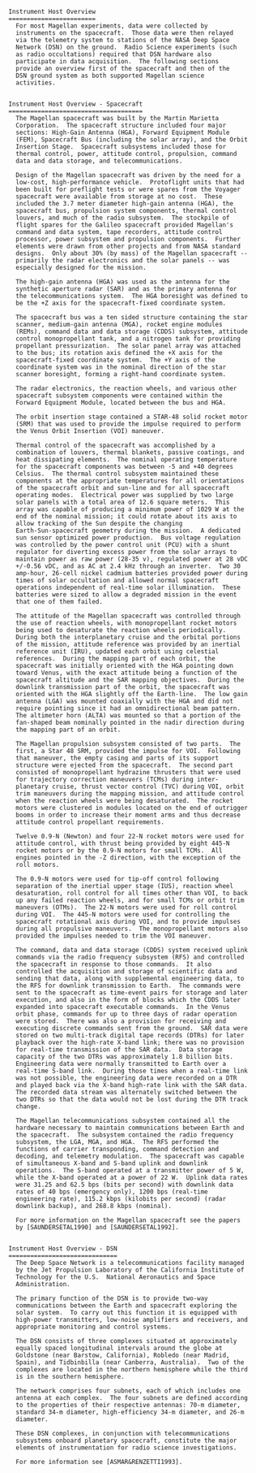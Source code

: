 
 
    Instrument Host Overview
    ========================
      For most Magellan experiments, data were collected by
      instruments on the spacecraft.  Those data were then relayed
      via the telemetry system to stations of the NASA Deep Space
      Network (DSN) on the ground.  Radio Science experiments (such
      as radio occultations) required that DSN hardware also
      participate in data acquisition.  The following sections
      provide an overview first of the spacecraft and then of the
      DSN ground system as both supported Magellan science
      activities.
 
 
    Instrument Host Overview - Spacecraft
    =====================================
      The Magellan spacecraft was built by the Martin Marietta
      Corporation.  The spacecraft structure included four major
      sections: High-Gain Antenna (HGA), Forward Equipment Module
      (FEM), Spacecraft Bus (including the solar array), and the Orbit
      Insertion Stage.  Spacecraft subsystems included those for
      thermal control, power, attitude control, propulsion, command
      data and data storage, and telecommunications.
 
      Design of the Magellan spacecraft was driven by the need for a
      low-cost, high-performance vehicle.  Protoflight units that had
      been built for preflight tests or were spares from the Voyager
      spacecraft were available from storage at no cost.  These
      included the 3.7 meter diameter high-gain antenna (HGA), the
      spacecraft bus, propulsion system components, thermal control
      louvers, and much of the radio subsystem.  The stockpile of
      flight spares for the Galileo spacecraft provided Magellan's
      command and data system, tape recorders, attitude control
      processor, power subsystem and propulsion components.  Further
      elements were drawn from other projects and from NASA standard
      designs.  Only about 30% (by mass) of the Magellan spacecraft --
      primarily the radar electronics and the solar panels -- was
      especially designed for the mission.
 
      The high-gain antenna (HGA) was used as the antenna for the
      synthetic aperture radar (SAR) and as the primary antenna for
      the telecommunications system.  The HGA boresight was defined to
      be the +Z axis for the spacecraft-fixed coordinate system.
 
      The spacecraft bus was a ten sided structure containing the star
      scanner, medium-gain antenna (MGA), rocket engine modules
      (REMs), command data and data storage (CDDS) subsystem, attitude
      control monopropellant tank, and a nitrogen tank for providing
      propellant pressurization.  The solar panel array was attached
      to the bus; its rotation axis defined the +X axis for the
      spacecraft-fixed coordinate system.  The +Y axis of the
      coordinate system was in the nominal direction of the star
      scanner boresight, forming a right-hand coordinate system.
 
      The radar electronics, the reaction wheels, and various other
      spacecraft subsystem components were contained within the
      Forward Equipment Module, located between the bus and HGA.
 
      The orbit insertion stage contained a STAR-48 solid rocket motor
      (SRM) that was used to provide the impulse required to perform
      the Venus Orbit Insertion (VOI) maneuver.
 
      Thermal control of the spacecraft was accomplished by a
      combination of louvers, thermal blankets, passive coatings, and
      heat dissipating elements.  The nominal operating temperature
      for the spacecraft components was between -5 and +40 degrees
      Celsius.  The thermal control subsystem maintained these
      components at the appropriate temperatures for all orientations
      of the spacecraft orbit and sun-line and for all spacecraft
      operating modes.  Electrical power was supplied by two large
      solar panels with a total area of 12.6 square meters.  This
      array was capable of producing a minimum power of 1029 W at the
      end of the nominal mission; it could rotate about its axis to
      allow tracking of the Sun despite the changing
      Earth-Sun-spacecraft geometry during the mission.  A dedicated
      sun sensor optimized power production.  Bus voltage regulation
      was controlled by the power control unit (PCU) with a shunt
      regulator for diverting excess power from the solar arrays to
      maintain power as raw power (28-35 v), regulated power at 28 vDC
      +/-0.56 vDC, and as AC at 2.4 kHz through an inverter.  Two 30
      amp-hour, 26-cell nickel cadmium batteries provided power during
      times of solar occultation and allowed normal spacecraft
      operations independent of real-time solar illumination.  These
      batteries were sized to allow a degraded mission in the event
      that one of them failed.
 
      The attitude of the Magellan spacecraft was controlled through
      the use of reaction wheels, with monopropellant rocket motors
      being used to desaturate the reaction wheels periodically.
      During both the interplanetary cruise and the orbital portions
      of the mission, attitude reference was provided by an inertial
      reference unit (IRU), updated each orbit using celestial
      references.  During the mapping part of each orbit, the
      spacecraft was initially oriented with the HGA pointing down
      toward Venus, with the exact attitude being a function of the
      spacecraft altitude and the SAR mapping objectives.  During the
      downlink transmission part of the orbit, the spacecraft was
      oriented with the HGA slightly off the Earth-line.  The low gain
      antenna (LGA) was mounted coaxially with the HGA and did not
      require pointing since it had an omnidirectional beam pattern.
      The altimeter horn (ALTA) was mounted so that a portion of the
      fan-shaped beam nominally pointed in the nadir direction during
      the mapping part of an orbit.
 
      The Magellan propulsion subsystem consisted of two parts.  The
      first, a Star 48 SRM, provided the impulse for VOI.  Following
      that maneuver, the empty casing and parts of its support
      structure were ejected from the spacecraft.  The second part
      consisted of monopropellant hydrazine thrusters that were used
      for trajectory correction maneuvers (TCMs) during inter-
      planetary cruise, thrust vector control (TVC) during VOI, orbit
      trim maneuvers during the mapping mission, and attitude control
      when the reaction wheels were being desaturated.  The rocket
      motors were clustered in modules located on the end of outrigger
      booms in order to increase their moment arms and thus decrease
      attitude control propellant requirements.
 
      Twelve 0.9-N (Newton) and four 22-N rocket motors were used for
      attitude control, with thrust being provided by eight 445-N
      rocket motors or by the 0.9-N motors for small TCMs.  All
      engines pointed in the -Z direction, with the exception of the
      roll motors.
 
      The 0.9-N motors were used for tip-off control following
      separation of the inertial upper stage (IUS), reaction wheel
      desaturation, roll control for all times other than VOI, to back
      up any failed reaction wheels, and for small TCMs or orbit trim
      maneuvers (OTMs).  The 22-N motors were used for roll control
      during VOI.  The 445-N motors were used for controlling the
      spacecraft rotational axis during VOI, and to provide impulses
      during all propulsive maneuvers.  The monopropellant motors also
      provided the impulses needed to trim the VOI maneuver.
 
      The command, data and data storage (CDDS) system received uplink
      commands via the radio frequency subsystem (RFS) and controlled
      the spacecraft in response to those commands.  It also
      controlled the acquisition and storage of scientific data and
      sending that data, along with supplemental engineering data, to
      the RFS for downlink transmission to Earth.  The commands were
      sent to the spacecraft as time-event pairs for storage and later
      execution, and also in the form of blocks which the CDDS later
      expanded into spacecraft executable commands.  In the Venus
      orbit phase, commands for up to three days of radar operation
      were stored.  There was also a provision for receiving and
      executing discrete commands sent from the ground.  SAR data were
      stored on two multi-track digital tape records (DTRs) for later
      playback over the high-rate X-band link; there was no provision
      for real-time transmission of the SAR data.  Data storage
      capacity of the two DTRs was approximately 1.8 billion bits.
      Engineering data were normally transmitted to Earth over a
      real-time S-band link.  During those times when a real-time link
      was not possible, the engineering data were recorded on a DTR
      and played back via the X-band high-rate link with the SAR data.
      The recorded data stream was alternately switched between the
      two DTRs so that the data would not be lost during the DTR track
      change.
 
      The Magellan telecommunications subsystem contained all the
      hardware necessary to maintain communications between Earth and
      the spacecraft.  The subsystem contained the radio frequency
      subsystem, the LGA, MGA, and HGA.  The RFS performed the
      functions of carrier transponding, command detection and
      decoding, and telemetry modulation.  The spacecraft was capable
      of simultaneous X-band and S-band uplink and downlink
      operations.  The S-band operated at a transmitter power of 5 W,
      while the X-band operated at a power of 22 W.  Uplink data rates
      were 31.25 and 62.5 bps (bits per second) with downlink data
      rates of 40 bps (emergency only), 1200 bps (real-time
      engineering rate), 115.2 kbps (kilobits per second) (radar
      downlink backup), and 268.8 kbps (nominal).
 
      For more information on the Magellan spacecraft see the papers
      by [SAUNDERSETAL1990] and [SAUNDERSETAL1992].
 
 
    Instrument Host Overview - DSN
    ==============================
      The Deep Space Network is a telecommunications facility managed
      by the Jet Propulsion Laboratory of the California Institute of
      Technology for the U.S.  National Aeronautics and Space
      Administration.
 
      The primary function of the DSN is to provide two-way
      communications between the Earth and spacecraft exploring the
      solar system.  To carry out this function it is equipped with
      high-power transmitters, low-noise amplifiers and receivers, and
      appropriate monitoring and control systems.
 
      The DSN consists of three complexes situated at approximately
      equally spaced longitudinal intervals around the globe at
      Goldstone (near Barstow, California), Robledo (near Madrid,
      Spain), and Tidbinbilla (near Canberra, Australia).  Two of the
      complexes are located in the northern hemisphere while the third
      is in the southern hemisphere.
 
      The network comprises four subnets, each of which includes one
      antenna at each complex.  The four subnets are defined according
      to the properties of their respective antennas: 70-m diameter,
      standard 34-m diameter, high-efficiency 34-m diameter, and 26-m
      diameter.
 
      These DSN complexes, in conjunction with telecommunications
      subsystems onboard planetary spacecraft, constitute the major
      elements of instrumentation for radio science investigations.
 
      For more information see [ASMAR&RENZETTI1993].

        